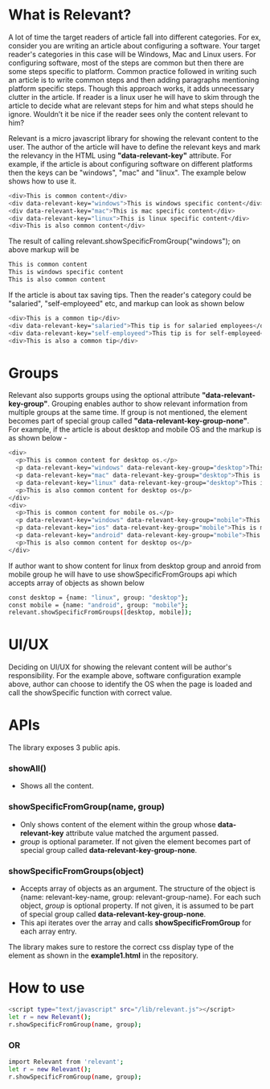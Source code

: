 # What is Relevant?

A lot of time the target readers of article fall into different categories. For ex, consider you are writing an article about configuring a software. Your target reader's categories in this case will be Windows, Mac and Linux users. For configuring software, most of the steps are common but then there are some steps specific to platform. Common practice followed in writing such an article is to write common steps and then adding paragraphs mentioning platform specific steps. Though this approach works, it adds unnecessary clutter in the article. If reader is a linux user he will have to skim through the article to decide what are relevant steps for him and what steps should he ignore. Wouldn’t it be nice if the reader sees only the content relevant to him? 

Relevant is a micro javascript library for showing the relevant content to the user. The author of the article will have to define the relevant keys and mark the relevancy in the HTML using **"data-relevant-key"** attribute. For example, if the article is about configuring software on different platforms then the keys can be "windows", "mac" and "linux". The example below shows how to use it. 
```sh
<div>This is common content</div>
<div data-relevant-key="windows">This is windows specific content</div>
<div data-relevant-key="mac">This is mac specific content</div>
<div data-relevant-key="linux">This is linux specific content</div>
<div>This is also common content</div>
```
The result of calling relevant.showSpecificFromGroup("windows"); on above markup will be
```sh
This is common content
This is windows specific content
This is also common content
```
If the article is about tax saving tips. Then the reader's category could be "salaried", "self-employeed" etc, and markup can look as shown below
```sh
<div>This is a common tip</div>
<div data-relevant-key="salaried">This tip is for salaried employees</div>
<div data-relevant-key="self-employeed">This tip is for self-employeed</div>
<div>This is also a common tip</div>
```

# Groups

Relevant also supports groups using the optional attribute **"data-relevant-key-group"**. Grouping enables author to show relevant information from multiple groups at the same time. If group is not mentioned, the element becomes part of special group called **"data-relevant-key-group-none"**.
For example, if the article is about desktop and mobile OS and the markup is as shown below - 

```sh
<div>
  <p>This is common content for desktop os.</p>
  <p data-relevant-key="windows" data-relevant-key-group="desktop">This is windows specific content</p>
  <p data-relevant-key="mac" data-relevant-key-group="desktop">This is mac specific content</p>
  <p data-relevant-key="linux" data-relevant-key-group="desktop">This is linux specific content</p>
  <p>This is also common content for desktop os</p>
</div>
<div>
  <p>This is common content for mobile os.</p>
  <p data-relevant-key="windows" data-relevant-key-group="mobile">This is windows specific content</p>
  <p data-relevant-key="ios" data-relevant-key-group="mobile">This is mac specific content</p>
  <p data-relevant-key="android" data-relevant-key-group="mobile">This is linux specific content</p>
  <p>This is also common content for desktop os</p>
</div>

```
If author want to show content for linux from desktop group and anroid from mobile group he will have to use showSpecificFromGroups api which accepts array of objects as shown below

```sh
const desktop = {name: "linux", group: "desktop"};
const mobile = {name: "android", group: "mobile"};
relevant.showSpecificFromGroups([desktop, mobile]);
```

# UI/UX

Deciding on UI/UX for showing the relevant content will be author's responsibility. For the example above, software configuration example above, author can choose to identify the OS when the page is loaded and call the showSpecific function with correct value. 

# APIs

The library exposes 3 public apis.

### **showAll()** 
- Shows all the content.

### **showSpecificFromGroup(name, group)** 
- Only shows content of the element within the group whose **data-relevant-key** attribute value matched the argument passed.
- *group* is optional parameter. If not given the element becomes part of special group called **data-relevant-key-group-none**.

### **showSpecificFromGroups(object)**
- Accepts array of objects as an argument. The structure of the object is {name: relevant-key-name, group: relevant-group-name}. For each such object, *group* is optional property. If not given, it is assumed to be part of special group called **data-relevant-key-group-none**.
- This api iterates over the array and calls **showSpecificFromGroup** for each array entry.


The library makes sure to restore the correct css display type of the element as shown in the **example1.html** in the repository.

# How to use

```sh
<script type="text/javascript" src="/lib/relevant.js"></script>
let r = new Relevant();
r.showSpecificFromGroup(name, group);
```

### **OR**

```sh
import Relevant from 'relevant';
let r = new Relevant();
r.showSpecificFromGroup(name, group);
```
